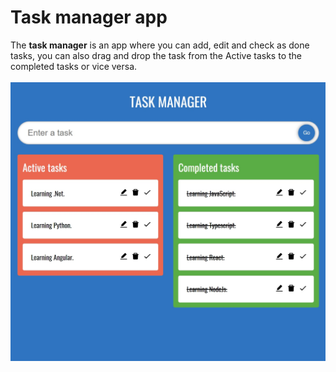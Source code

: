 # Task manager app

The <strong>task manager</strong> is an app where you can add, edit and check as done tasks, you can also drag and drop the task from the Active tasks to the completed tasks or vice versa.
<br>
<br>
![](src/images/task.jpg)
